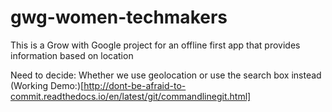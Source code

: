 # gwg-women-techmakers
This is a Grow with Google project for an offline first app that provides information based on location

Need to decide:
Whether we use geolocation or use the search box instead
(Working Demo:)[http://dont-be-afraid-to-commit.readthedocs.io/en/latest/git/commandlinegit.html]
